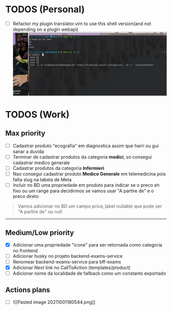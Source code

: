 # TODOS (Personal)

- [ ] Refactor my plugin translator.vim to use this shell version(and not
  depending on a plugin webapi)
![](img/2021-09-14-00-18-55.png)

# TODOS (Work)
## Max priority
- [ ] Cadastrar produto "ecografia" em diagnostica assim que harri ou gui sanar a duvida
- [ ] Terminar de cadastrar produtos da categoria **medici**, so consegui cadastrar medico generale
- [ ] Cadastrar produtos da categoria **Infermieri**
- [ ] Nao consegui cadastrar produto **Medico Generale** em telemedicina pois falta slug na tabela de Meta
- [ ] Incluir no BD uma propriedade em produto para indicar se o preco eh fixo ou um range para decidirmos se vamos usar "A partire de" e o preco direto
> Vamos adicionar no BD um campo price_label nullable que pode ser "A partire de" ou null
----

## Medium/Low priority
- [x] Adicionar uma propriedade "icone" para ser retornada como categoria no frontend
- [ ] Adicionar husky no projeto backend-exams-service
- [ ] Renomear backend-exams-service para bff-exams
- [x] Adicionar Next link no CallToAction (templates/product)
- [ ] Adicionar nome da localidade de fallback como um constants exportado

## Actions plans
- [ ] ![[Pasted image 20211001180544.png]]
